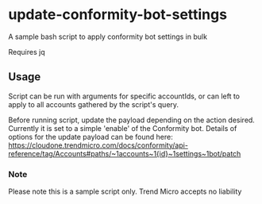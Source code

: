 # update-conformity-bot-settings
A sample bash script to apply conformity bot settings in bulk

Requires jq

## Usage
Script can be run with arguments for specific accountIds, or can left to apply to all accounts gathered by the script's query.

Before running script, update the payload depending on the action desired. Currently it is set to a simple 'enable' of the Conformity bot. Details of options for the update payload can be found here: https://cloudone.trendmicro.com/docs/conformity/api-reference/tag/Accounts#paths/~1accounts~1{id}~1settings~1bot/patch 

### Note
Please note this is a sample script only. Trend Micro accepts no liability
